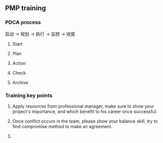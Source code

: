 

## PMP training

### PDCA process
启动 -> 规划 -> 执行 -> 监控 -> 收尾 

1. Start 

2. Plan 

3. Action 

4. Check

5. Archive 

### Training key points 
1. Apply resources from professional manager, make sure to show your project's importance, and which benefit to his career once successful. 

2. Once conflict occurs in the team, please show your balance skill, try to find compromise method to make an agreement. 

3.   







